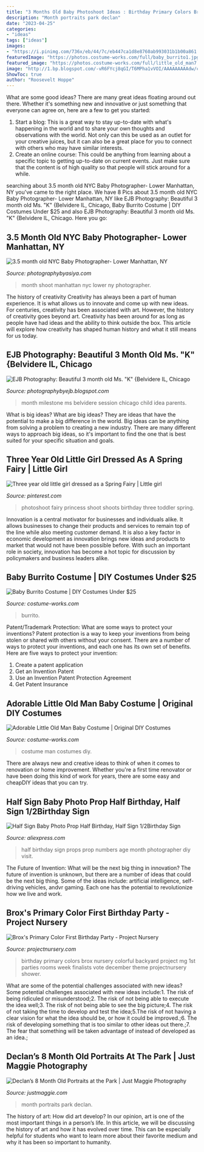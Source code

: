 ```yaml
---
title: "3 Months Old Baby Photoshoot Ideas : Birthday Primary Colors Brox Nursery Colorful Backyard Project Mg 1st Parties Rooms Week Finalists Vote December Theme Projectnursery Shower"
description: "Month portraits park declan"
date: "2023-04-25"
categories:
- "ideas"
tags: ["ideas"]
images:
- "https://i.pinimg.com/736x/eb/44/7c/eb447ca1d8e8760ab993031b1b00a861.jpg"
featuredImage: "https://photos.costume-works.com/full/baby_burrito1.jpg"
featured_image: "https://photos.costume-works.com/full/little_old_man7.jpg"
image: "http://1.bp.blogspot.com/-vR6FYcj8qGI/T6MPha1vVOI/AAAAAAAAAdw/cRE6CUknwMY/s640/DSC_6260+copy.jpg"
ShowToc: true
author: "Roosevelt Hoppe"
---
```



What are some good ideas?
There are many great ideas floating around out there. Whether it's something new and innovative or just something that everyone can agree on, here are a few to get you started: 
1. Start a blog: This is a great way to stay up-to-date with what's happening in the world and to share your own thoughts and observations with the world. Not only can this be used as an outlet for your creative juices, but it can also be a great place for you to connect with others who may have similar interests. 
2. Create an online course: This could be anything from learning about a specific topic to getting up-to-date on current events. Just make sure that the content is of high quality so that people will stick around for a while. 

	

		
searching about 3.5 month old NYC Baby Photographer- Lower Manhattan, NY you've came to the right place. We have 8 Pics about 3.5 month old NYC Baby Photographer- Lower Manhattan, NY like EJB Photography: Beautiful 3 month old Ms. &quot;K&quot; {Belvidere IL, Chicago, Baby Burrito Costume | DIY Costumes Under $25 and also EJB Photography: Beautiful 3 month old Ms. &quot;K&quot; {Belvidere IL, Chicago. Here you go:
		
    
## 3.5 Month Old NYC Baby Photographer- Lower Manhattan, NY

<img loading=lazy src="http://photographybyasiya.com/blog/wp-content/uploads/2012/06/3-month-photo-shoot-003.jpg" onerror="this.onerror=null;this.src='https://tse2.mm.bing.net/th?id=OIP.RFx__Nj_VHW-NYlcjvHiDAHaLI&amp;pid=15.1';" alt="3.5 month old NYC Baby Photographer- Lower Manhattan, NY">

_Source: photographybyasiya.com_

>month shoot manhattan nyc lower ny photographer. 

	

The history of creativity
Creativity has always been a part of human experience. It is what allows us to innovate and come up with new ideas. For centuries, creativity has been associated with art. However, the history of creativity goes beyond art. Creativity has been around for as long as people have had ideas and the ability to think outside the box. This article will explore how creativity has shaped human history and what it still means for us today.

    
## EJB Photography: Beautiful 3 Month Old Ms. &quot;K&quot; {Belvidere IL, Chicago

<img loading=lazy src="http://1.bp.blogspot.com/-vR6FYcj8qGI/T6MPha1vVOI/AAAAAAAAAdw/cRE6CUknwMY/s640/DSC_6260+copy.jpg" onerror="this.onerror=null;this.src='https://tse3.mm.bing.net/th?id=OIP.mxY4iSIh0CwlB1GwJ7qAKAAAAA&amp;pid=15.1';" alt="EJB Photography: Beautiful 3 month old Ms. &quot;K&quot; {Belvidere IL, Chicago">

_Source: photographybyejb.blogspot.com_

>month milestone ms belvidere session chicago child idea parents. 

	

What is big ideas?
What are big ideas? They are ideas that have the potential to make a big difference in the world. Big ideas can be anything from solving a problem to creating a new industry. There are many different ways to approach big ideas, so it's important to find the one that is best suited for your specific situation and goals.

    
## Three Year Old Little Girl Dressed As A Spring Fairy | Little Girl

<img loading=lazy src="https://i.pinimg.com/736x/eb/44/7c/eb447ca1d8e8760ab993031b1b00a861.jpg" onerror="this.onerror=null;this.src='https://tse4.mm.bing.net/th?id=OIP.AAMU5NC7k-nyZN-8-yBI_gHaLI&amp;pid=15.1';" alt="Three year old little girl dressed as a Spring Fairy | Little girl">

_Source: pinterest.com_

>photoshoot fairy princess shoot shoots birthday three toddler spring. 

	

Innovation is a central motivator for businesses and individuals alike. It allows businesses to change their products and services to remain top of the line while also meeting customer demand. It is also a key factor in economic development as innovation brings new ideas and products to market that would not have been possible before. With such an important role in society, innovation has become a hot topic for discussion by policymakers and business leaders alike.

    
## Baby Burrito Costume | DIY Costumes Under $25

<img loading=lazy src="https://photos.costume-works.com/full/baby_burrito1.jpg" onerror="this.onerror=null;this.src='https://tse2.mm.bing.net/th?id=OIP.yj6h55nMcPuMfIxZhyoEeAHaJ3&amp;pid=15.1';" alt="Baby Burrito Costume | DIY Costumes Under $25">

_Source: costume-works.com_

>burrito. 

	

Patent/Trademark Protection: What are some ways to protect your inventions?
Patent protection is a way to keep your inventions from being stolen or shared with others without your consent. There are a number of ways to protect your inventions, and each one has its own set of benefits. Here are five ways to protect your invention: 
1. Create a patent application 
2. Get an Invention Patent 
3. Use an Invention Patent Protection Agreement 
4. Get Patent Insurance 

    
## Adorable Little Old Man Baby Costume | Original DIY Costumes

<img loading=lazy src="https://photos.costume-works.com/full/little_old_man7.jpg" onerror="this.onerror=null;this.src='https://tse3.mm.bing.net/th?id=OIP.J0DSE6j-dthStix9fLKw-QHaLH&amp;pid=15.1';" alt="Adorable Little Old Man Baby Costume | Original DIY Costumes">

_Source: costume-works.com_

>costume man costumes diy. 

	

There are always new and creative ideas to think of when it comes to renovation or home improvement. Whether you're a first time renovator or have been doing this kind of work for years, there are some easy and cheapDIY ideas that you can try.

    
## Half Sign Baby Photo Prop Half Birthday, Half Sign 1/2Birthday Sign

<img loading=lazy src="https://ae01.alicdn.com/kf/HTB18pT6IFXXXXX4XVXXq6xXFXXXz/Half-Sign-Baby-Photo-Prop-Half-Birthday-Half-Sign-1-2Birthday-Sign-Age-Numbers-Photography-Props.jpg" onerror="this.onerror=null;this.src='https://tse3.mm.bing.net/th?id=OIP.EtEC0syyQEFjOjX12f5zdwHaLH&amp;pid=15.1';" alt="Half Sign Baby Photo Prop Half Birthday, Half Sign 1/2Birthday Sign">

_Source: aliexpress.com_

>half birthday sign props prop numbers age month photographer diy visit. 

	

The Future of Invention: What will be the next big thing in innovation?
The future of invention is unknown, but there are a number of ideas that could be the next big thing. Some of the ideas include: artificial intelligence, self-driving vehicles, andvr gaming. Each one has the potential to revolutionize how we live and work.

    
## Brox&#039;s Primary Color First Birthday Party - Project Nursery

<img loading=lazy src="http://projectnursery.com/wp-content/uploads/2012/12/MG_90241.jpg" onerror="this.onerror=null;this.src='https://tse3.mm.bing.net/th?id=OIP.RnPJlgV88biUhyR1Cas3MAHaE8&amp;pid=15.1';" alt="Brox&#039;s Primary Color First Birthday Party - Project Nursery">

_Source: projectnursery.com_

>birthday primary colors brox nursery colorful backyard project mg 1st parties rooms week finalists vote december theme projectnursery shower. 

	

What are some of the potential challenges associated with new ideas?
Some potential challenges associated with new ideas include:1. The risk of being ridiculed or misunderstood;2. The risk of not being able to execute the idea well;3. The risk of not being able to see the big picture;4. The risk of not taking the time to develop and test the idea;5.The risk of not having a clear vision for what the idea should be, or how it could be improved.;6. The risk of developing something that is too similar to other ideas out there.;7. The fear that something will be taken advantage of instead of developed as an idea.;
    
## Declan’s 8 Month Old Portraits At The Park | Just Maggie Photography

<img loading=lazy src="http://justmaggie.com/blog/images/11_04_15_Photos/babys-first-year-photographer-12.jpg" onerror="this.onerror=null;this.src='https://tse4.mm.bing.net/th?id=OIP.5B7tGR9zmYc-yIoLY--Y_QHaLE&amp;pid=15.1';" alt="Declan’s 8 Month Old Portraits at the Park | Just Maggie Photography">

_Source: justmaggie.com_

>month portraits park declan. 

	

The history of art: How did art develop?
In our opinion, art is one of the most important things in a person’s life. In this article, we will be discussing the history of art and how it has evolved over time. This can be especially helpful for students who want to learn more about their favorite medium and why it has been so important to humanity.


